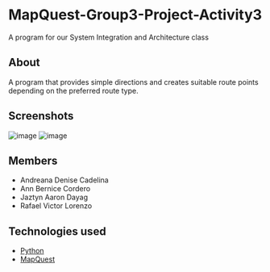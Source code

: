 # MapQuest-Group3-Project-Activity3
A program for our System Integration and Architecture class

## About
A program that provides simple directions and creates suitable route points depending on the preferred route type.

## Screenshots
![image](https://github.com/andreanadenisec/Group3_Project_Activity_3/assets/69505388/2bc71ffb-dd16-4b4d-82e2-ddb9e6ef1982)
![image](https://github.com/andreanadenisec/Group3_Project_Activity_3/assets/69505388/7d39a364-c582-4884-ae73-6fa5a88f33b8)

## Members
* Andreana Denise Cadelina
* Ann Bernice Cordero
* Jaztyn Aaron Dayag
* Rafael Victor Lorenzo

## Technologies used
* [Python](https://www.python.org/)
* [MapQuest](https://developer.mapquest.com/)
